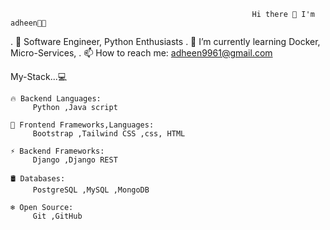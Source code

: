                                                           Hi there 👋 I'm adheen👨‍💻
. 🔭 Software Engineer, Python Enthusiasts
. 🌱 I’m currently learning Docker, Micro-Services,
. 📫 How to reach me: adheen9961@gmail.com

My-Stack...💻
    
    🔥 Backend Languages:
         Python ,Java script
   
    🎨 Frontend Frameworks,Languages:
         Bootstrap ,Tailwind CSS ,css, HTML
   
    ⚡ Backend Frameworks:
         Django ,Django REST 
    
    🛢 Databases:
         PostgreSQL ,MySQL ,MongoDB
   
    ❄ Open Source:
         Git ,GitHub
   
   
